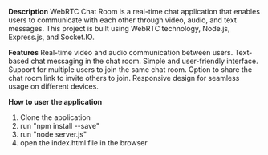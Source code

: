 **Description**
WebRTC Chat Room is a real-time chat application that enables users to communicate with each other through video, audio, and text messages. This project is built using WebRTC technology, Node.js, Express.js, and Socket.IO.

**Features**
Real-time video and audio communication between users.
Text-based chat messaging in the chat room.
Simple and user-friendly interface.
Support for multiple users to join the same chat room.
Option to share the chat room link to invite others to join.
Responsive design for seamless usage on different devices.

**How to user the application**
1. Clone the application
2. run "npm install --save"
3. run "node server.js"
4. open the index.html file in the browser
